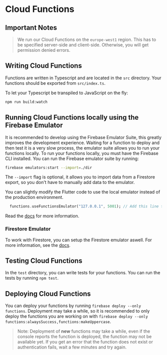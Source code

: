 # Cloud Functions

## Important Notes
> We run our Cloud Functions on the `europe-west1` region. This has to be specified server-side and client-side. Otherwise, you will get permission denied errors.

## Writing Cloud Functions
Functions are written in Typescript and are located in the `src` directory.
Your functions should be exported from `src/index.ts`.

To let your Typescript be transpiled to JavaScript on the fly:
```bash
npm run build:watch
```

## Running Cloud Functions locally using the Firebase Emulator
It is recommended to develop using the Firebase Emulator Suite, this greatly improves the development experience.
Waiting for a function to deploy and then test it is a very slow process, the emulator suite allows you to run your functions locally.
To run your functions locally, you must have the Firebase CLI installed.
You can run the Firebase emulator suite by running:
```bash
firebase emulators:start --import=./dir
```
The `--import` flag is optional, it allows you to import data from a Firestore export, so you don't have to manually add data to the emulator.

You can slightly modify the Flutter code to use the local emulator instead of the production environment.
```dart
  functions.useFunctionsEmulator("127.0.0.1", 5001); // Add this line to use the local emulator using the address and port of the emulator
```

Read the [docs](https://firebase.google.com/docs/functions/local-emulator) for more information.

### Firestore Emulator
To work with Firestore, you can setup the Firestore emulator aswell.
For more information, see the [docs](https://firebase.google.com/docs/emulator-suite/connect_firestore).


## Testing Cloud Functions
In the `test` directory, you can write tests for your functions.
You can run the tests by running `npm test`.

## Deploying Cloud Functions
You can deploy your functions by running `firebase deploy --only functions`.
Deployment may take a while, so it is recommended to only deploy the functions you are working on with 
`firebase deploy --only functions:alwaysSuccess,functions:makeUppercase`.

> Note: Deployment of **new** functions may take a while, even if the console reports the function is deployed, the function may not be available yet. If you get an error that the function does not exist or authentication fails, wait a few minutes and try again.

